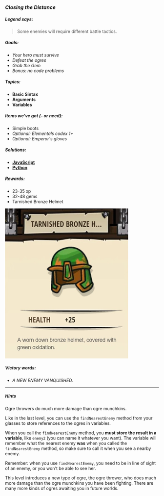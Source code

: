 ### _Closing the Distance_

##### _Legend says:_
> Some enemies will require different battle tactics.

##### _Goals:_
+ _Your hero must survive_
+ _Defeat the ogres_
+ _Grab the Gem_
+ _Bonus: no code problems_

##### _Topics:_
+ **Basic Sintax**
+ **Arguments**
+ **Variables**

##### _Items we've got (- or need):_
+ Simple boots
+ _Optional: Elementals codex 1+_
+ _Optional: Emperor's gloves_

##### _Solutions:_
+ **[JavaScript](theFinalKithmaze.js)**
+ **[Python](the_final_kithmaze.py)**

##### _Rewards:_
+ 23-35 xp
+ 32-48 gems
+ Tarnished Bronze Helmet

![](img/bronze_helmet.jpg)

##### _Victory words:_
+ _A NEW ENEMY VANQUISHED._

___

##### _Hints_

Ogre throwers do much more damage than ogre munchkins.

Like in the last level, you can use the `findNearestEnemy` method from your glasses to store references to the ogres in variables.

When you call the `findNearestEnemy` method, you **must store the result in a variable**, like `enemy2` (you can name it whatever you want). The variable will remember what the nearest enemy **was** when you called the `findNearestEnemy` method, so make sure to call it when you see a nearby enemy.

Remember: when you use `findNearestEnemy`, you need to be in line of sight of an enemy, or you won't be able to see her.

This level introduces a new type of ogre, the ogre thrower, who does much more damage than the ogre munchkins you have been fighting. There are many more kinds of ogres awaiting you in future worlds.
